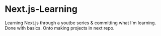 # Next.js-Learning

Learning Next.js through a youtbe series & committing what I'm learning.
Done with basics. Onto making projects in next repo.
